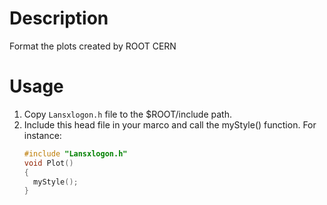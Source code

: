 # Description 
Format the plots created by ROOT CERN
# Usage
1. Copy `Lansxlogon.h` file to the $ROOT/include path.
2. Include this head file in your marco and  call the myStyle() function. For instance:
   ```C++
   #include "Lansxlogon.h"
   void Plot()
   {
     myStyle();
   }
   ```
